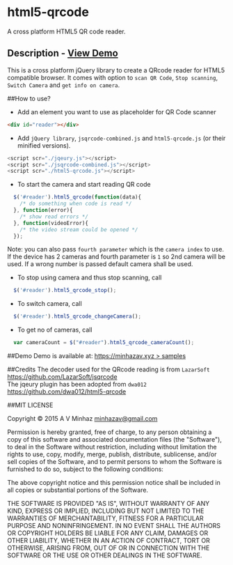 # html5-qrcode
A cross platform HTML5 QR code reader.

## Description - [View Demo](https://www.minhazav.xyz/samples/html5-qrcode/)

This is a cross platform jQuery library to create a QRcode reader for HTML5 compatible browser.
It comes with option to `scan QR Code`, `Stop scanning`, `Switch Camera` and `get info on camera`.

##How to use?
 -  Add an element you want to use as placeholder for QR Code scanner
```html
<div id="reader"></div>
```

 - Add `jQuery library`, `jsqrcode-combined.js` and `html5-qrcode.js` (or their minified versions).
```js
<script scr="./jqeury.js"></script>
<script scr="./jsqrcode-combined.js"></script>
<script scr="./html5-qrcode.js"></script>
```

 -  To start the camera and start reading QR code
```js
  $('#reader').html5_qrcode(function(data){
    /* do something when code is read */
  }, function(error){
    /* show read errors */
  }, function(videoError){
    /* the video stream could be opened */
  });
```
Note: you can also pass `fourth parameter` which is the `camera index` to use. If the device has 2 cameras and fourth parameter is `1` so 2nd camera will be used. If a wrong number is passed default camera shall be used.

 -  To stop using camera and thus stop scanning, call
```js
  $('#reader').html5_qrcode_stop();
```

 -  To switch camera, call
```js
  $('#reader').html5_qrcode_changeCamera();
```

 -  To get no of cameras, call
```js
  var cameraCount = $("#reader").html5_qrcode_cameraCount();
```
##Demo
Demo is available at: [https://minhazav.xyz > samples](https://www.minhazav.xyz/samples/html5-qrcode/)

##Credits
The decoder used for the QRcode reading is from `LazarSoft` https://github.com/LazarSoft/jsqrcode<br>
The jqeury plugin has been adopted from `dwa012` https://github.com/dwa012/html5-qrcode


##MIT LICENSE

Copyright © 2015 A V Minhaz <minhazav@gmail.com>

Permission is hereby granted, free of charge, to any person obtaining a copy of this software and associated documentation files (the "Software"), to deal in the Software without restriction, including without limitation the rights to use, copy, modify, merge, publish, distribute, sublicense, and/or sell copies of the Software, and to permit persons to whom the Software is furnished to do so, subject to the following conditions:

The above copyright notice and this permission notice shall be included in all copies or substantial portions of the Software.

THE SOFTWARE IS PROVIDED "AS IS", WITHOUT WARRANTY OF ANY KIND, EXPRESS OR IMPLIED, INCLUDING BUT NOT LIMITED TO THE WARRANTIES OF MERCHANTABILITY, FITNESS FOR A PARTICULAR PURPOSE AND NONINFRINGEMENT. IN NO EVENT SHALL THE AUTHORS OR COPYRIGHT HOLDERS BE LIABLE FOR ANY CLAIM, DAMAGES OR OTHER LIABILITY, WHETHER IN AN ACTION OF CONTRACT, TORT OR OTHERWISE, ARISING FROM, OUT OF OR IN CONNECTION WITH THE SOFTWARE OR THE USE OR OTHER DEALINGS IN THE SOFTWARE.
